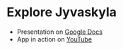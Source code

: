 # Explore Jyvaskyla

  * Presentation on [Google Docs](https://docs.google.com/presentation/d/1dFYQxMo_qFluHhVjkhkB_5DZOgE1dJkg39WPBwsBhQ0/edit?usp=sharing)
  * App in action on [YouTube](https://www.youtube.com/watch?v=mwPkYpHQAjU)
